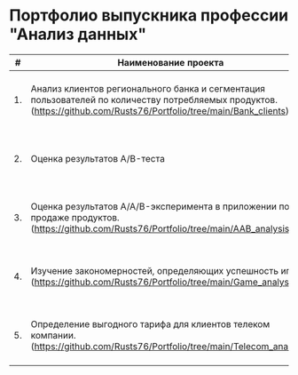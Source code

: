 # Портфолио выпускника профессии "Анализ данных"

| #    | Наименование проекта                | Описание                                                     | Стек                                                         |
| ---- | ------------------------------------------------------------ | ------------------------------------------------------------ | ------------------------------------------------------------ |
| 1.   | Анализ клиентов регионального банка и сегментация пользователей по количеству потребляемых продуктов.(https://github.com/Rusts76/Portfolio/tree/main/Bank_clients)| Провести исследовательский анализ данных клиентов регионального банка. Подготовить рекомендации по предложению продуктов банка по сегментам. | Python, Pandas, Matplotlib, Seaborn, Plotly |
| 2.   | Оценка результатов A/B-теста | Оцените корректность проведения теста и проанализируйте его результаты. (https://github.com/Rusts76/Portfolio/tree/main/AB_analysis)| Python, Pandas, Matplotlib, Seaborn, Plotly |
| 3.   | Оценка результатов A/A/B-эксперимента в приложении по продаже продуктов.(https://github.com/Rusts76/Portfolio/tree/main/AAB_analysis)| Нужно разобраться, как ведут себя пользователи мобильного приложения стартапа, который продаёт продукты питания.| Python, Pandas, Matplotlib, Seaborn, Plotly|
| 4.   | Изучение закономерностей, определяющих успешность игр. (https://github.com/Rusts76/Portfolio/tree/main/Game_analysis)| Используя исторические данные о продажах компьютерных игр, оценки пользователей и экспертов, жанры и платформы, выявить закономерности, определяющие успешность игры | Python, Pandas, NumPy, Matplotlib, Seaborn |
| 5.   | Определение выгодного тарифа для клиентов телеком компании.(https://github.com/Rusts76/Portfolio/tree/main/Telecom_analysis)| На основе данных клиентов оператора сотовой связи проанализировать поведение клиентов и определить оптимальный тариф. | Python, Pandas, Matplotlib, NumPy, SciPy |
